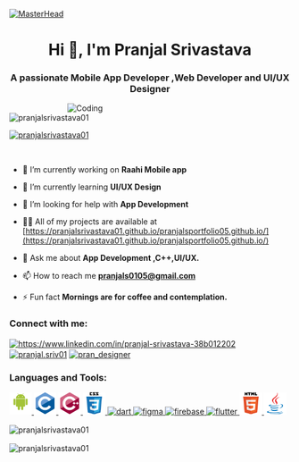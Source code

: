 [![MasterHead](https://media.giphy.com/media/GHKlVpc6ThFB9Zk41M/giphy.gif)](https://PranjalSrivastava01.io)

<h1 align="center">Hi 👋, I'm Pranjal Srivastava</h1>
<h3 align="center">A passionate Mobile App Developer ,Web Developer and UI/UX Designer</h3>
<img align="right" alt="Coding" width="400" src="https://gist.github.com/MedRedha/fd8e2481bde2610c96b9aafde543879c/raw/88624e8d31c4295973dcb7c900dacf0edc0a6d99/coding.gif">


<p align="left"> <img src="https://komarev.com/ghpvc/?username=pranjalsrivastava01&label=Profile%20views&color=0e75b6&style=flat" alt="pranjalsrivastava01" /> </p>

<p align="left"> <a href="https://github.com/ryo-ma/github-profile-trophy"><img src="https://github-profile-trophy.vercel.app/?username=pranjalsrivastava01" alt="pranjalsrivastava01" /></a> </p>

<p align="left"> <a href="https://twitter.com/" target="blank"><img src="https://img.shields.io/twitter/follow/?logo=twitter&style=for-the-badge" alt="" /></a> </p>

- 🔭 I’m currently working on **Raahi Mobile app**

- 🌱 I’m currently learning **UI/UX Design**

- 🤝 I’m looking for help with **App Development**

- 👨‍💻 All of my projects are available at [https://pranjalsrivastava01.github.io/pranjalsportfolio05.github.io/](https://pranjalsrivastava01.github.io/pranjalsportfolio05.github.io/)

- 💬 Ask me about **App Development ,C++,UI/UX.**

- 📫 How to reach me **pranjals0105@gmail.com**

- ⚡ Fun fact **Mornings are for coffee and contemplation.**

<h3 align="left">Connect with me:</h3>
<p align="left">
<a href="https://linkedin.com/in/https://www.linkedin.com/in/pranjal-srivastava-38b012202" target="blank"><img align="center" src="https://raw.githubusercontent.com/rahuldkjain/github-profile-readme-generator/master/src/images/icons/Social/linked-in-alt.svg" alt="https://www.linkedin.com/in/pranjal-srivastava-38b012202" height="30" width="40" /></a>
<a href="https://instagram.com/pranjal.sriv01" target="blank"><img align="center" src="https://raw.githubusercontent.com/rahuldkjain/github-profile-readme-generator/master/src/images/icons/Social/instagram.svg" alt="pranjal.sriv01" height="30" width="40" /></a>
<a href="https://dribbble.com/pran_designer" target="blank"><img align="center" src="https://raw.githubusercontent.com/rahuldkjain/github-profile-readme-generator/master/src/images/icons/Social/dribbble.svg" alt="pran_designer" height="30" width="40" /></a>
</p>

<h3 align="left">Languages and Tools:</h3>
<p align="left"> <a href="https://developer.android.com" target="_blank" rel="noreferrer"> <img src="https://raw.githubusercontent.com/devicons/devicon/master/icons/android/android-original-wordmark.svg" alt="android" width="40" height="40"/> </a> <a href="https://www.cprogramming.com/" target="_blank" rel="noreferrer"> <img src="https://raw.githubusercontent.com/devicons/devicon/master/icons/c/c-original.svg" alt="c" width="40" height="40"/> </a> <a href="https://www.w3schools.com/cpp/" target="_blank" rel="noreferrer"> <img src="https://raw.githubusercontent.com/devicons/devicon/master/icons/cplusplus/cplusplus-original.svg" alt="cplusplus" width="40" height="40"/> </a> <a href="https://www.w3schools.com/css/" target="_blank" rel="noreferrer"> <img src="https://raw.githubusercontent.com/devicons/devicon/master/icons/css3/css3-original-wordmark.svg" alt="css3" width="40" height="40"/> </a> <a href="https://dart.dev" target="_blank" rel="noreferrer"> <img src="https://www.vectorlogo.zone/logos/dartlang/dartlang-icon.svg" alt="dart" width="40" height="40"/> </a> <a href="https://www.figma.com/" target="_blank" rel="noreferrer"> <img src="https://www.vectorlogo.zone/logos/figma/figma-icon.svg" alt="figma" width="40" height="40"/> </a> <a href="https://firebase.google.com/" target="_blank" rel="noreferrer"> <img src="https://www.vectorlogo.zone/logos/firebase/firebase-icon.svg" alt="firebase" width="40" height="40"/> </a> <a href="https://flutter.dev" target="_blank" rel="noreferrer"> <img src="https://www.vectorlogo.zone/logos/flutterio/flutterio-icon.svg" alt="flutter" width="40" height="40"/> </a> <a href="https://www.w3.org/html/" target="_blank" rel="noreferrer"> <img src="https://raw.githubusercontent.com/devicons/devicon/master/icons/html5/html5-original-wordmark.svg" alt="html5" width="40" height="40"/> </a> <a href="https://www.java.com" target="_blank" rel="noreferrer"> <img src="https://raw.githubusercontent.com/devicons/devicon/master/icons/java/java-original.svg" alt="java" width="40" height="40"/> </a> </p>

<p><img align="center" src="https://github-readme-stats.vercel.app/api/top-langs?username=pranjalsrivastava01&show_icons=true&locale=en&layout=compact" alt="pranjalsrivastava01" /></p>

<p><img align="center" src="https://github-readme-streak-stats.herokuapp.com/?user=pranjalsrivastava01&" alt="pranjalsrivastava01" /></p>
